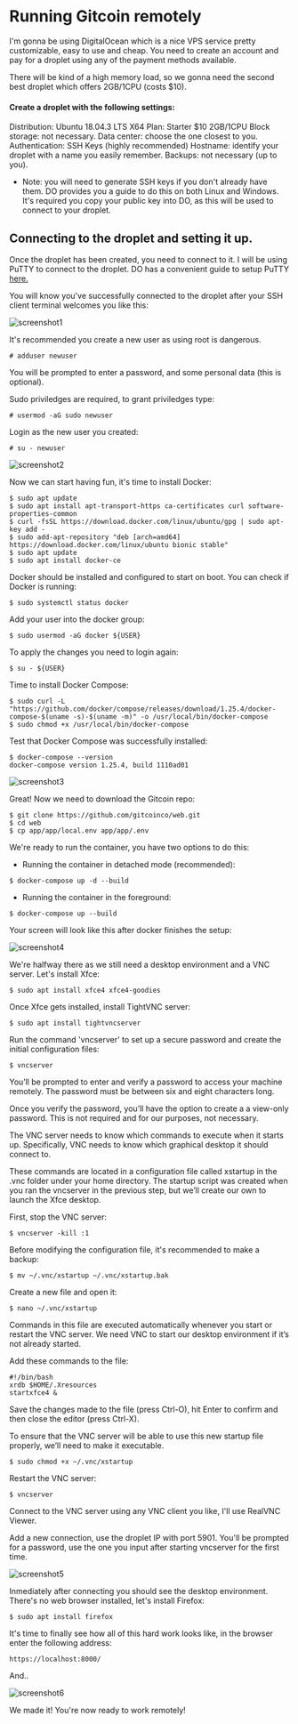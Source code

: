 # Running Gitcoin remotely

I'm gonna be using DigitalOcean which is a nice VPS service pretty customizable, easy to use and cheap. You need to create an account and pay for a droplet using any of the payment methods available.

There will be kind of a high memory load, so we gonna need the second best droplet which offers 2GB/1CPU (costs $10).

#### Create a droplet with the following settings:

Distribution: Ubuntu 18.04.3 LTS X64
Plan: Starter $10 2GB/1CPU
Block storage: not necessary.
Data center: choose the one closest to you.
Authentication: SSH Keys (highly recommended)
Hostname: identify your droplet with a name you easily remember.
Backups: not necessary (up to you).

* Note: you will need to generate SSH keys if you don't already have them. DO provides you a guide to do this on both Linux and Windows. It's required you copy your public key into DO, as this will be used to connect to your droplet.

## Connecting to the droplet and setting it up.

Once the droplet has been created, you need to connect to it.  I will be using PuTTY to connect to the droplet. DO has a convenient guide to setup PuTTY [here.](https://www.digitalocean.com/docs/droplets/how-to/connect-with-ssh/)

You will know you've successfully connected to the droplet after your SSH client terminal welcomes you like this:

![screenshot1](https://github.com/gitcoinco/web/raw/master/docs/imgs/rr1.png)

It's recommended you create a new user as using root is dangerous.

```shell
# adduser newuser
```

You will be prompted to enter a password, and some personal data (this is optional).

Sudo priviledges are required, to grant priviledges type:

```shell
# usermod -aG sudo newuser
```

Login as the new user you created:

```shell
# su - newuser
```

![screenshot2](https://github.com/gitcoinco/web/raw/master/docs/imgs/rr2.png)

Now we can start having fun, it's time to install Docker:

```shell
$ sudo apt update
$ sudo apt install apt-transport-https ca-certificates curl software-properties-common
$ curl -fsSL https://download.docker.com/linux/ubuntu/gpg | sudo apt-key add -
$ sudo add-apt-repository "deb [arch=amd64] https://download.docker.com/linux/ubuntu bionic stable"
$ sudo apt update
$ sudo apt install docker-ce
```

Docker should be installed and configured to start on boot. You can check if Docker is running:

```shell
$ sudo systemctl status docker
```

Add your user into the docker group:

```shell
$ sudo usermod -aG docker ${USER}
```

To apply the changes you need to login again:

```shell
$ su - ${USER}
```

Time to install Docker Compose:

```shell
$ sudo curl -L "https://github.com/docker/compose/releases/download/1.25.4/docker-compose-$(uname -s)-$(uname -m)" -o /usr/local/bin/docker-compose
$ sudo chmod +x /usr/local/bin/docker-compose
```

Test that Docker Compose was successfully installed:

```shell
$ docker-compose --version
docker-compose version 1.25.4, build 1110ad01
```

![screenshot3](https://github.com/gitcoinco/web/raw/master/docs/imgs/rr3.png)

Great! Now we need to download the Gitcoin repo:

```shell
$ git clone https://github.com/gitcoinco/web.git
$ cd web
$ cp app/app/local.env app/app/.env
```

We're ready to run the container, you have two options to do this:

- Running the container in detached mode (recommended):

```shell
$ docker-compose up -d --build
```

- Running the container in the foreground:

```shell
$ docker-compose up --build
```

Your screen will look like this after docker finishes the setup:

![screenshot4](https://github.com/gitcoinco/web/raw/master/docs/imgs/rr4.png)

We're halfway there as we still need a desktop environment and a VNC server. Let's install Xfce:

```shell
$ sudo apt install xfce4 xfce4-goodies
```

Once Xfce gets installed, install TightVNC server:

```shell
$ sudo apt install tightvncserver
```

Run the command 'vncserver' to set up a secure password and create the initial configuration files:

```shell
$ vncserver
```

You’ll be prompted to enter and verify a password to access your machine remotely. The password must be between six and eight characters long. 

Once you verify the password, you’ll have the option to create a a view-only password. This is not required and for our purposes, not necessary.

The VNC server needs to know which commands to execute when it starts up. Specifically, VNC needs to know which graphical desktop it should connect to.

These commands are located in a configuration file called xstartup in the .vnc folder under your home directory. The startup script was created when you ran the vncserver in the previous step, but we’ll create our own to launch the Xfce desktop.

First, stop the VNC server:

```shell
$ vncserver -kill :1
```

Before modifying the configuration file, it's recommended to make a backup:

```shell
$ mv ~/.vnc/xstartup ~/.vnc/xstartup.bak
```

Create a new file and open it:

```shell
$ nano ~/.vnc/xstartup
```

Commands in this file are executed automatically whenever you start or restart the VNC server. We need VNC to start our desktop environment if it’s not already started.

Add these commands to the file:

```shell
#!/bin/bash
xrdb $HOME/.Xresources
startxfce4 &
```

Save the changes made to the file (press Ctrl-O), hit Enter to confirm and then close the editor (press Ctrl-X).

To ensure that the VNC server will be able to use this new startup file properly, we’ll need to make it executable.

```shell
$ sudo chmod +x ~/.vnc/xstartup
```

Restart the VNC server:

```shell
$ vncserver
```

Connect to the VNC server using any VNC client you like, I'll use RealVNC Viewer.

Add a new connection, use the droplet IP with port 5901. You'll be prompted for a password, use the one you input after starting vncserver for the first time.

![screenshot5](https://github.com/gitcoinco/web/raw/master/docs/imgs/rr5.png)

Inmediately after connecting you should see the desktop environment. There's no web browser installed, let's install Firefox:

```shell
$ sudo apt install firefox
```

It's time to finally see how all of this hard work looks like, in the browser enter the following address:

```shell
https://localhost:8000/
```

And..

![screenshot6](https://github.com/gitcoinco/web/raw/master/docs/imgs/rr6.png)

We made it! You're now ready to work remotely!
